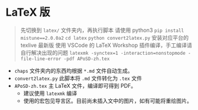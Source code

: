 LaTeX 版
========

> 先切换到 `latex/` 文件夹内，再执行脚本
> 请使用 python3
> `pip install mistune==2.0.0a2`
> `cd latex`
> `python convert2latex.py`
> 安装对应平台的 texlive 最新版
> 使用 VSCode 的 LaTeX Workshop 插件编译，手工编译请自行解决出现的问题
> `latexmk -synctex=1 -interaction=nonstopmode -file-line-error -pdf APoSD-zh.tex`

+ `chaps` 文件夹内的东西均根据 `*.md` 文件自动生成。
+ `convert2latex.py` 此脚本将 `.md` 文件转化为 `.tex` 文件
+ `APoSD-zh.tex` 主 LaTeX 文件，编译即可得到 PDF。
    - 建议使用 `latexmk` 编译
    - 使用的宏包见导言区。目前尚未插入文中的图片，如有可能将重绘图片。

